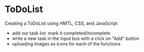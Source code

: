 # ToDoList
Creating a ToDoList using HMTL, CSS, and JavaScript
- add our task list: mark it completed/incomplete
- write a new task in the input box with a click on "Add" button
- uploading images as icons for each of the functions 
